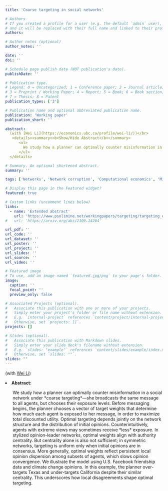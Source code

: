 ```yaml
---
title: 'Coarse targeting in social networks'

# Authors
# If you created a profile for a user (e.g. the default `admin` user), write the username (folder name) here
# and it will be replaced with their full name and linked to their profile.
authors:

# Author notes (optional)
author_notes: ''

date: ''
doi: ''

# Schedule page publish date (NOT publication's date).
publishDate: ''

# Publication type.
# Legend: 0 = Uncategorized; 1 = Conference paper; 2 = Journal article;
# 3 = Preprint / Working Paper; 4 = Report; 5 = Book; 6 = Book section;
# 7 = Thesis; 8 = Patent
publication_types: ['3']

# Publication name and optional abbreviated publication name.
publication: 'Working paper'
publication_short: ''

abstract:
  (with [Wei Li](https://economics.ubc.ca/profile/wei-li/))</br>
   <details><summary><b>Show/Hide Abstract</b></summary>
      <ul>
        We study how a planner can optimally counter misinformation in a social network under *coarse targeting*—she broadcasts the same message to all agents, but chooses their exposure levels. Before messaging begins, the planner chooses a vector of target weights that determine how much each agent is exposed to her message, in order to maximize total discounted utility. Optimal targeting depends jointly on the network structure and the distribution of initial opinions. Counterintuitively, agents with extreme views may sometimes receive *less* exposure.  In stylized opinion-leader networks, optimal  weights align with authority centrality. But centrality alone is also not sufficient; in symmetric networks, targeting is uniform only when initial opinions are in consensus.  More generally, optimal weights reflect persistent local opinion dispersion among subsets of agents, which slows opinion convergence. We illustrate the model using U.S. Facebook friendship data and climate change opinions. In this example, the planner over-targets Texas and under-targets California despite their similar centrality. This underscores how local disagreements shape optimal targeting. 
      </ul>
  </details>

# Summary. An optional shortened abstract.
summary: ''

tags: ['Networks', 'Network corruption', 'Computational economics', 'Microeconomic theory', 'Reputation systems and information design']

# Display this page in the Featured widget?
featured: true

# Custom links (uncomment lines below)
links:
  - name: 'Extended abstract'
    url: 'https://www.psolimine.net/workingpapers/targeting/targeting_extended_abstract.pdf'
#   url: 'https://arxiv.org/abs/2109.14204'

url_pdf: ''
url_code: ''
url_dataset: ''
url_poster: ''
url_project: ''
url_slides: ''
url_source: ''
url_video: ''

# Featured image
# To use, add an image named `featured.jpg/png` to your page's folder.
image:
  caption: ''
  focal_point: ''
  preview_only: false

# Associated Projects (optional).
#   Associate this publication with one or more of your projects.
#   Simply enter your project's folder or file name without extension.
#   E.g. `internal-project` references `content/project/internal-project/index.md`.
#   Otherwise, set `projects: []`.
projects: []

# Slides (optional).
#   Associate this publication with Markdown slides.
#   Simply enter your slide deck's filename without extension.
#   E.g. `slides: "example"` references `content/slides/example/index.md`.
#   Otherwise, set `slides: ""`.
slides: ""
---
```

(with [Wei Li](https://economics.ubc.ca/profile/wei-li/))
<li><b>Abstract:</b></li>
<ul>
   We study how a planner can optimally counter misinformation in a social network under *coarse targeting*—she broadcasts the same message to all agents, but chooses their exposure levels. Before messaging begins, the planner chooses a vector of target weights that determine how much each agent is exposed to her message, in order to maximize total discounted utility. Optimal targeting depends jointly on the network structure and the distribution of initial opinions. Counterintuitively, agents with extreme views may sometimes receive *less* exposure.  In stylized opinion-leader networks, optimal  weights align with authority centrality. But centrality alone is also not sufficient; in symmetric networks, targeting is uniform only when initial opinions are in consensus.  More generally, optimal weights reflect persistent local opinion dispersion among subsets of agents, which slows opinion convergence. We illustrate the model using U.S. Facebook friendship data and climate change opinions. In this example, the planner over-targets Texas and under-targets California despite their similar centrality. This underscores how local disagreements shape optimal targeting. 
</ul>